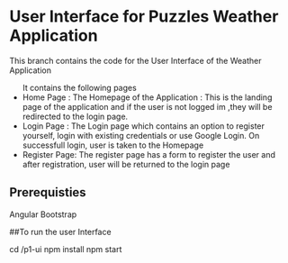 <h1> User Interface for Puzzles Weather Application </h1>
This branch contains the code for the User Interface of the Weather Application

<ul> It contains the following pages 
  <li> Home Page : The Homepage of the Application : This is the landing page of the application and if the user is not logged im ,they will be redirected to the login page. </li>
  <li>Login Page : The Login page which contains an option to register yourself, login with existing credentials or use Google Login. On successfull login, user is taken to the Homepage </li>
  <li> Register Page: The register page has a form to register the user and after registration, user will be returned to the login page </li>
  </ul>
  
  <h2> Prerequisties </h2>
  Angular
  Bootstrap
  
  ##To run the user Interface
  
  cd /p1-ui
  npm install
  npm start
